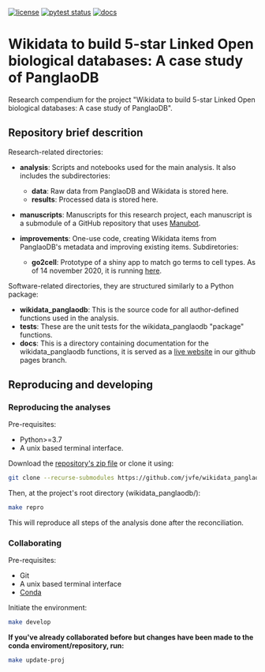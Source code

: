 <!-- badges start -->
[![license](https://img.shields.io/badge/license-BSD%202--Clause-green)](https://github.com/jvfe/wikidata_panglaodb/blob/master/LICENSE)
[![pytest status](https://github.com/jvfe/wikidata_panglaodb/workflows/tests/badge.svg)](https://github.com/jvfe/wikidata_panglaodb/actions)
[![docs](https://github.com/jvfe/wikidata_panglaodb/workflows/docs/badge.svg)](https://jvfe.github.io/wikidata_panglaodb/)
<!-- badges end -->

# Wikidata to build 5-star Linked Open biological databases: A case study of PanglaoDB

Research compendium for the project "Wikidata to build 5-star Linked Open biological databases: A case study of PanglaoDB".

## Repository brief descrition

Research-related directories:

* **analysis**: Scripts and notebooks used for the main analysis. It also includes the subdirectories:

    * **data**: Raw data from PanglaoDB and Wikidata is stored here.
    * **results**: Processed data is stored here.

* **manuscripts**: Manuscripts for this research project, each manuscript is a submodule of a GitHub repository that uses 
    [Manubot](https://github.com/manubot/manubot).
    

* **improvements**: One-use code, creating Wikidata items from PanglaoDB's metadata and improving existing items. Subdiretories:
    * **go2cell**: Prototype of a shiny app to match go terms to cell types. As of 14 november 2020, it is running [here](https://lubianat.shinyapps.io/go2cell/).

Software-related directories, they are structured similarly to a Python package:

* **wikidata_panglaodb**: This is the source code for all author-defined functions used in the analysis.
* **tests**: These are the unit tests for the wikidata_panglaodb "package" functions.
* **docs**: This is a directory containing documentation for the wikidata_panglaodb functions, it is served as
    a [live website](http://jvfe.github.io/wikidata_panglaodb) in our github pages branch.


## Reproducing and developing

### Reproducing the analyses

Pre-requisites:

* Python>=3.7
* A unix based terminal interface.

Download the [repository's zip file](https://github.com/jvfe/wikidata_panglaodb/archive/master.zip) or clone it using:

```bash
git clone --recurse-submodules https://github.com/jvfe/wikidata_panglaodb
```

Then, at the project's root directory (wikidata_panglaodb/):

```bash
make repro
```

This will reproduce all steps of the analysis done after the reconciliation.

### Collaborating

Pre-requisites:

* Git
* A unix based terminal interface
* [Conda](https://docs.conda.io/projects/conda/en/latest/user-guide/install/index.html)

Initiate the environment:

```bash
make develop
```

**If you've already collaborated before but changes have been made to the conda enviroment/repository, run:**

```bash
make update-proj
```

